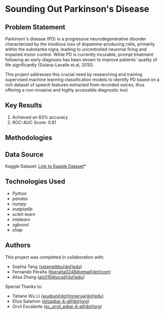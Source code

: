 # Sounding Out Parkinson's Disease

<!--
Briefly describe the purpose/result(s) of your project, the skills you applied, and the AI4ALL Ignite program.

*EXAMPLE:*
*Uncovered and meticulously analyzed three distinct biases present in ChatGPT, employing advanced Python techniques and data analysis methodologies, all within AI4ALL's cutting-edge AI4ALL Ignite accelerator.*-->


## Problem Statement <!--- do not change this line -->

Parkinson's disease (PD) is a progressive neurodegenerative disorder characterized by the insidious loss of dopamine-producing cells, primarily within the substantia nigra, leading to uncontrolled neuronal firing and impaired motor control. While PD is currently incurable, prompt treatment following an early diagnosis has been shown to improve patients' quality of life significantly  (Solana-Lavalle et.al, 2010). 

This project addresses this crucial need by researching and training supervised machine learning classification models to identify PD based on a rich dataset of speech features extracted from recorded voices, thus offering a non-invasive and highly accessible diagnostic tool.

<!--
Describe the motivation for this project, why it is relevant, and what its impacts are.
*EXAMPLE:*
*Given the substantial daily output of responses, the identification and mitigation of ChatGPT's biases become critical, safeguarding both the multitude of users and the far-reaching consequences they may influence.*-->

## Key Results <!--- do not change this line -->

<!--(UPDATE IN README.md)
Enumerate the main results of this project in a list and describe them.

*EXAMPLE:*
1. *Recorded over 1,000 unique prompts and their responses generated by ChatGPT*
2. *Identified three biases in ChatGPT's responses*
   - *When prompted about this world event*
   - *When prompted about this field of science*
   - *When prompted about this political party*-->
1. Achieved an 83% accuracy
2. ROC-AUC Score: 0.81


## Methodologies <!--- do not change this line -->

<!--(UPDATE IN README.md)

*EXAMPLE:*
*To accomplish this, we utilized the OpenAI API to interact with ChatGPT, and we designed a custom Python script to generate diverse prompts and collect corresponding responses. The data was then processed and analyzed using pandas, enabling us to detect patterns and biases in the AI model's outputs.*
*Engineered a Python script to generate over 1,000 prompts and elicit their responses from ChatGPT, utilizing pandas to collect the data. When prompted for solutions to this specific relevant crisis, nearly 80% of ChatGPT's responses promoted a certain worldview.*-->


## Data Source <!--- do not change this line -->

Kaggle Dataset: [Link to Kaggle Dataset](https://www.kaggle.com/datasets/dipayanbiswas/parkinsons-disease-speech-signal-features/code?datasetId=209295&sortBy=voteCount)*

## Technologies Used <!--- do not change this line -->
- *Python*
- *pandas*
- *numpy*
- *matplotlib*
- *scikit-learn*
- *imblearn*
- *xgboost*
- *shap*


## Authors <!--- do not change this line -->

This project was completed in collaboration with:
- Sophia Tang ([sstang@bu[dot]edu](mailto:sstang@bu.edu))
- Fernando Peralta ([fperalta0248@gmail[dot]com](mailto:fperalta0248@gmail.com))
- Alisa Zhang ([alz015@ucsd[dot]edu](mailto:alz015@ucsd.edu))

Special Thanks to:
- Tatiane Wu Li ([wu@uni[dot]minerva[dot]edu](mailto:wu@uni.minerva.edu))
- Eliza Salamon ([eliza@ai-4-all[dot]org](mailto:eliza@ai-4-all.org))
- Orvil Escalante ([sc_orvil_e@ai-4-all[dot]org](mailto:sc_orvil_e@ai-4-all.org))
